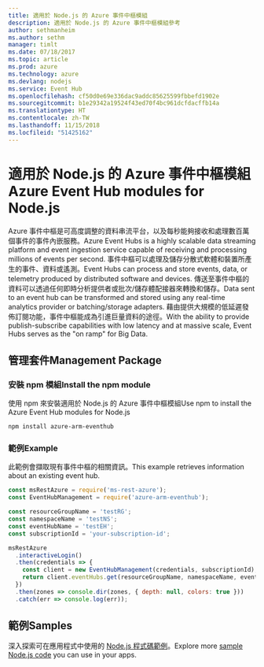 ```yaml
---
title: 適用於 Node.js 的 Azure 事件中樞模組
description: 適用於 Node.js 的 Azure 事件中樞模組參考
author: sethmanheim
ms.author: sethm
manager: timlt
ms.date: 07/18/2017
ms.topic: article
ms.prod: azure
ms.technology: azure
ms.devlang: nodejs
ms.service: Event Hub
ms.openlocfilehash: cf50d0e69e336dac9addc85625599fbbefd1902e
ms.sourcegitcommit: b1e29342a19524f43ed70f4bc961dcfdacffb14a
ms.translationtype: HT
ms.contentlocale: zh-TW
ms.lasthandoff: 11/15/2018
ms.locfileid: "51425162"
---
```

# <a name="azure-event-hub-modules-for-nodejs"></a><span data-ttu-id="44ed1-103">適用於 Node.js 的 Azure 事件中樞模組</span><span class="sxs-lookup"><span data-stu-id="44ed1-103">Azure Event Hub modules for Node.js</span></span>

<span data-ttu-id="44ed1-104">Azure 事件中樞是可高度調整的資料串流平台，以及每秒能夠接收和處理數百萬個事件的事件內嵌服務。</span><span class="sxs-lookup"><span data-stu-id="44ed1-104">Azure Event Hubs is a highly scalable data streaming platform and event ingestion service capable of receiving and processing millions of events per second.</span></span> <span data-ttu-id="44ed1-105">事件中樞可以處理及儲存分散式軟體和裝置所產生的事件、資料或遙測。</span><span class="sxs-lookup"><span data-stu-id="44ed1-105">Event Hubs can process and store events, data, or telemetry produced by distributed software and devices.</span></span> <span data-ttu-id="44ed1-106">傳送至事件中樞的資料可以透過任何即時分析提供者或批次/儲存體配接器來轉換和儲存。</span><span class="sxs-lookup"><span data-stu-id="44ed1-106">Data sent to an event hub can be transformed and stored using any real-time analytics provider or batching/storage adapters.</span></span> <span data-ttu-id="44ed1-107">藉由提供大規模的低延遲發佈訂閱功能，事件中樞能成為引進巨量資料的途徑。</span><span class="sxs-lookup"><span data-stu-id="44ed1-107">With the ability to provide publish-subscribe capabilities with low latency and at massive scale, Event Hubs serves as the "on ramp" for Big Data.</span></span>

## <a name="management-package"></a><span data-ttu-id="44ed1-108">管理套件</span><span class="sxs-lookup"><span data-stu-id="44ed1-108">Management Package</span></span>

### <a name="install-the-npm-module"></a><span data-ttu-id="44ed1-109">安裝 npm 模組</span><span class="sxs-lookup"><span data-stu-id="44ed1-109">Install the npm module</span></span> 

<span data-ttu-id="44ed1-110">使用 npm 來安裝適用於 Node.js 的 Azure 事件中樞模組</span><span class="sxs-lookup"><span data-stu-id="44ed1-110">Use npm to install the Azure Event Hub modules for Node.js</span></span>

```bash
npm install azure-arm-eventhub
```

### <a name="example"></a><span data-ttu-id="44ed1-111">範例</span><span class="sxs-lookup"><span data-stu-id="44ed1-111">Example</span></span>

<span data-ttu-id="44ed1-112">此範例會擷取現有事件中樞的相關資訊。</span><span class="sxs-lookup"><span data-stu-id="44ed1-112">This example retrieves information about an existing event hub.</span></span>

```javascript
const msRestAzure = require('ms-rest-azure');
const EventHubManagement = require('azure-arm-eventhub');

const resourceGroupName = 'testRG';
const namespaceName = 'testNS';
const eventHubName = 'testEH';
const subscriptionId = 'your-subscription-id';

msRestAzure
  .interactiveLogin()
  .then(credentials => {
    const client = new EventHubManagement(credentials, subscriptionId);
    return client.eventHubs.get(resourceGroupName, namespaceName, eventHubName);
  })
  .then(zones => console.dir(zones, { depth: null, colors: true }))
  .catch(err => console.log(err));
```

## <a name="samples"></a><span data-ttu-id="44ed1-113">範例</span><span class="sxs-lookup"><span data-stu-id="44ed1-113">Samples</span></span>

<span data-ttu-id="44ed1-114">深入探索可在應用程式中使用的 [Node.js 程式碼範例](https://azure.microsoft.com/resources/samples/?platform=nodejs)。</span><span class="sxs-lookup"><span data-stu-id="44ed1-114">Explore more [sample Node.js code](https://azure.microsoft.com/resources/samples/?platform=nodejs) you can use in your apps.</span></span>
